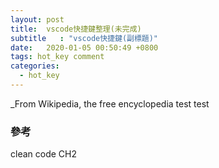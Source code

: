 ```yaml
---
layout: post
title:  vscode快捷鍵整理(未完成)
subtitle   : "vscode快捷鍵(副標題)"
date:   2020-01-05 00:50:49 +0800
tags: hot_key comment
categories:
  - hot_key
---
```



_From Wikipedia, the free encyclopedia test
test


### 參考
clean code CH2